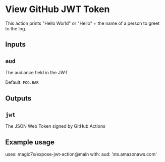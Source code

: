 # View GitHub JWT Token

This action prints "Hello World" or "Hello" + the name of a person to greet to the log.

## Inputs

## `aud`

The audiance field in the JWT

Default: `FOO.BAR`

## Outputs

## `jwt`

The JSON Web Token signed by GitHub Actions

## Example usage

uses: magic7s/expose-jwt-action@main
with:
  aud: 'sts.amazonaws.com'